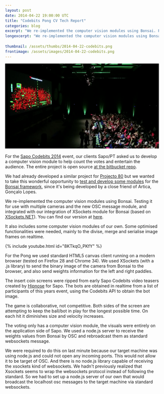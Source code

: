 ```yaml
---
layout: post
date: 2014-04-22 19:00:00 UTC
title: "Codebits Pong CV Tech Report"
categories: blog
excerpt: "We re-implemented the computer vision modules using Bonsai. Pong used standard HTML5 canvas client running on a modern browser."
longexcerpt: "We re-implemented the computer vision modules using Bonsai. Testing it for use with multiple cameras and the new OSC message module, and integrated our very own XSockets module for Bonsai. Pong used standard HTML5 canvas client running on a modern browser."

thumbnail: /assets/thumbs/2014-04-22-codebits.png
frontimage: /assets/images/2014-04-22-codebits.png
---
```


![](/assets/images/2014-04-22-codebits.png)

For the [Sapo Codebits 2014][1] event, our clients Sapo/PT asked us to develop a computer vision module to help count the votes and entertain the audience. The entire project is open source [at the bitbucket repo][2].

We had already developed a similar project for [Projecto 80][3] but we wanted to take this wonderful opportunity to [test and develop some modules][4] for the [Bonsai framework][5], since it's being developed by a close friend of Artica, Gonçalo Lopes.

We re-implemented the computer vision modules using Bonsai. Testing it for use with multiple cameras and the new OSC message module, and integrated with our integration of XSockets module for Bonsai (based on [XSockets.NET][6]). You can find our version at [here][4].

It also includes some computer vision modules of our own. Some optimised functionalities were needed, mainly to the divise, merge and serialise image frames on realtime.

{% include youtube.html id="8KTkqO_PKfY" %}

For the Pong we used standard HTML5 canvas client running on a modern browser (tested on Firefox 28 and Chrome 34). We used XSockets (with a .js library) to send the binary image of the camera from Bonsai to the browser, and also send weights information for the left and right paddles.

The insert coin screens were ripped from early Sapo Codebits video teasers created by [Hipnose][7] for Sapo. The bots are obtained in realtime from a list of participants of this years event, using the Codebits API to obtain the bot image.

The game is collaborative, not competitive. Both sides of the screen are attempting to keep the ball/bot in play for the longest possible time. On each hit it diminishes size and velocity increases.

The voting only has a computer vision module, the visuals were entirely on the application side of Sapo. We used a node.js server to receive the weights values  from Bonsai by OSC and rebroadcast them as standard websockets message.

We were required to do this on last minute because our target machine was using node.js and could not open any incoming ports. This would not allow it to be target of OSC. And there is no node.js library capable of receiving the xsockets kind of websockets. We hadn't previously realized that Xsockets seems to wrap the websockets protocol instead of following the standard. So we had to set up a node.js server of our own that would broadcast the localhost osc messages to the target machine via standard websockets.


[1]: http://artica.cc/blog/2014/04/14/codebits.html
[2]: https://bitbucket.org/artica/audience-pong
[3]: http://artica.cc/projects/interactive/2013/09/26/audience-pong.html
[4]: https://bitbucket.org/artica/bonsai.artica
[5]: https://bitbucket.org/horizongir/bonsai
[6]: http://xsockets.net/
[7]: http://hipnose.com
